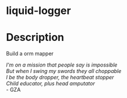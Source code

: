 # liquid-logger

# Description

Build a orm mapper

_I'm on a mission that people say is impossible_  
_But when I swing my swords they all choppable_  
_I be the body dropper, the heartbeat stopper_  
_Child educator, plus head amputator_  
\- GZA
